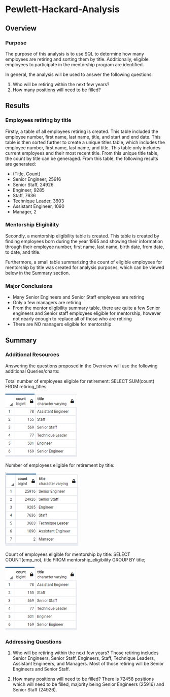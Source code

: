 # Pewlett-Hackard-Analysis

## Overview
### Purpose
The purpose of this analysis is to use SQL to determine how many employees are retiring and sorting them by title. Additionally, eligible employees to participate in the mentorship program are identified.

In general, the analysis will be used to answer the following questions:
1. Who will be retiring within the next few years?
2. How many positions will need to be filled?

## Results
### Employees retiring by title
Firstly, a table of all employees retiring is created. This table included the employee number, first name, last name, title, and start and end date. This table is then sorted further to create a unique titles table, which includes the employee number, first name, last name, and title. This table only includes current employees and their most recent title. From this unique title table, the count by title can be generaged. From this table, the following results are generated:

- (Title, Count)
- Senior Engineer, 25916
- Senior Staff, 24926
- Engineer, 9285
- Staff, 7636
- Technique Leader, 3603
- Assistant Engineer, 1090
- Manager, 2

### Mentorship Eligibility 
Secondly, a mentorship eligibility table is created. This table is created by finding employees born during the year 1965 and showing their information through their employee number, first name, last name, birth date, from date, to date, and title. 

Furthermore, a small table summarizing the count of eligible employees for mentorship by title was created for analysis purposes, which can be viewed below in the Summary section.

### Major Conclusions
- Many Senior Engineers and Senior Staff employees are retiring 
- Only a few managers are retiring
- From the mentor eligibility summary table, there are quite a few Senior engineers and Senior staff employees eligible for mentorship, however not nearly enough to replace all of those who are retiring
- There are NO managers eligible for mentorship

## Summary
### Additional Resources
Answering the questions proposed in the Overview will use the following additional Queries/charts:

Total number of employees eligible for retirement:
	SELECT SUM(count) FROM retiring_titles

![sum of retiring employees](images/mentorship_by_title.PNG)

Number of employees eligible for retirement by title:

![employees retiring by title](images/retirement_by_title.PNG)

Count of employees eligible for mentorship by title:
	SELECT COUNT(emp_no), title FROM mentorship_eligibility
	GROUP BY title;

![employees eligible for mentorship by title](images/mentorship_by_title.PNG)

### Addressing Questions
1. Who will be retiring within the next few years?
Those retiring includes Senior Engineers, Senior Staff, Engineers, Staff, Technique Leaders, Assistant Engineers, and Managers. Most of those retiring will be Senior Engineers and Senior Staff.

2. How many positions will need to be filled?
There is 72458 positions which will need to be filled, majority being Senior Engineers (25916) and Senior Staff (24926).